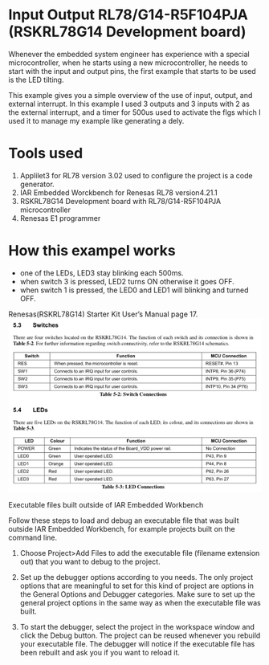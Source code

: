 # Input Output RL78/G14-R5F104PJA (RSKRL78G14 Development board)

Whenever the embedded  system engineer has experience with a special microcontroller, when he starts using a new microcontroller,
he needs to start with the input and output pins, the first example that starts to be used is the LED tilting.

This example gives you a simple overview of the use of input, output, and external interrupt.
In this example I used 3 outputs and 3 inputs with 2 as the external interrupt, and a timer for 500us used to activate the flgs which I used it to manage my example like generating a dely.

# Tools used  
1. Applilet3 for RL78 version 3.02 used to configure the project is a code generator.
2. IAR Embedded Worckbench for Renesas RL78 version4.21.1
3. RSKRL78G14 Development board with RL78/G14-R5F104PJA microcontroller 
4. Renesas E1 programmer 

# How this exampel works 
- one of the LEDs, LED3 stay blinking each 500ms.
- when switch 3 is pressed, LED2 turns ON otherwise it goes OFF.
- when switch 1 is pressed, the LED0 and LED1 will blinking and turned OFF.

Renesas(RSKRL78G14) Starter Kit User’s Manual page 17.
 ![dev_board_led_switch_pins](images/dev_board_leds_and_switches_pins.png)
























Executable files built outside of IAR Embedded Workbench

Follow these steps to load and debug an executable file that was built outside
IAR Embedded Workbench, for example projects built on the command line. 

1. Choose Project>Add Files to add the executable file (filename extension out)
that you want to debug to the project. 

2. Set up the debugger options according to you needs. The only project options
that are meaningful to set for this kind of project are options in the General
Options and Debugger categories. Make sure to set up the general project 
options in the same way as when the executable file was built.

3. To start the debugger, select the project in the workspace window and
click the Debug button. The project can be reused whenever you rebuild your
executable file. The debugger will notice if the executable file has been 
rebuilt and ask you if you want to reload it.
